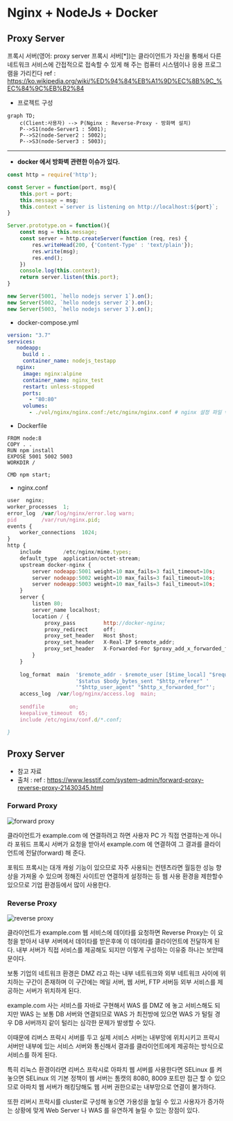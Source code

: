 # Nginx + NodeJs + Docker 

## Proxy Server

프록시 서버(영어: proxy server 프록시 서버[*])는 클라이언트가 자신을 통해서 다른 네트워크 서비스에 간접적으로 접속할 수 있게 해 주는 컴퓨터 시스템이나 응용 프로그램을 가리킨다
ref : https://ko.wikipedia.org/wiki/%ED%94%84%EB%A1%9D%EC%8B%9C_%EC%84%9C%EB%B2%84


+ 프로젝트 구성
  
```mermaid
graph TD;
    c(Client:사용자) --> P(Nginx : Reverse-Proxy - 방화벽 설치)
    P-->S1(node-Server1 : 5001);
    P-->S2(node-Server2 : 5002);
    P-->S3(node-Server3 : 5003);
```
****
+ **docker 에서 방화벽 관련한 이슈가 있다.**

```js
const http = require('http');

const Server = function(port, msg){
    this.port = port;
    this.message = msg;
    this.context =`server is listening on http://localhost:${port}`;
}

Server.prototype.on = function(){
    const msg = this.message;
    const server = http.createServer(function (req, res) {  
        res.writeHead(200, {'Content-Type' : 'text/plain'});
        res.write(msg);
        res.end();
    })
    console.log(this.context);
    return server.listen(this.port);
}

new Server(5001, `hello nodejs server 1`).on();
new Server(5002, `hello nodejs server 2`).on();
new Server(5003, `hello nodejs server 3`).on();
```

+ docker-compose.yml
  
```yml
version: "3.7"
services:
   nodeapp:
     build : .
     container_name: nodejs_testapp
   nginx:
     image: nginx:alpine
     container_name: nginx_test
     restart: unless-stopped
     ports:
       - "80:80"
     volumes:
       - ./vol/nginx/nginx.conf:/etc/nginx/nginx.conf # nginx 설정 파일 volume 맵핑
```
+ Dockerfile
```
FROM node:8
COPY . .
RUN npm install
EXPOSE 5001 5002 5003
WORKDIR /
 
CMD npm start;
```

+ nginx.conf

```js
user  nginx;
worker_processes  1;
error_log  /var/log/nginx/error.log warn;
pid        /var/run/nginx.pid;
events {                     
    worker_connections  1024;
}
http {
    include       /etc/nginx/mime.types;
    default_type  application/octet-stream;
    upstream docker-nginx {
        server nodeapp:5001 weight=10 max_fails=3 fail_timeout=10s;
        server nodeapp:5002 weight=10 max_fails=3 fail_timeout=10s; 
        server nodeapp:5003 weight=10 max_fails=3 fail_timeout=10s;
    }
    server {
        listen 80;
        server_name localhost;
        location / {
            proxy_pass         http://docker-nginx;
            proxy_redirect     off;
            proxy_set_header   Host $host;
            proxy_set_header   X-Real-IP $remote_addr;
            proxy_set_header   X-Forwarded-For $proxy_add_x_forwarded_for;          
        }
    }
    
    log_format  main  '$remote_addr - $remote_user [$time_local] "$request" '
                      '$status $body_bytes_sent "$http_referer" '
                      '"$http_user_agent" "$http_x_forwarded_for"';
    access_log  /var/log/nginx/access.log  main;
                                                
    sendfile        on;                                                                         
    keepalive_timeout  65;                                                                      
    include /etc/nginx/conf.d/*.conf;     

}
```

## Proxy Server 

+ 참고 자료
+ 출처 : ref : https://www.lesstif.com/system-admin/forward-proxy-reverse-proxy-21430345.html

  
### Forward Proxy
![forward proxy](https://www.lesstif.com/system-admin/files/21430345/21561365/1/1405440454000/image2014-7-16+0%3A54%3A40.png)

클라이언트가  example.com 에 연결하려고 하면 사용자 PC 가 직접 연결하는게 아니라 포워드 프록시 서버가 요청을 받아서  example.com 에 연결하여 그 결과를 클라이언트에 전달(forward) 해 준다.

포워드 프록시는 대개 캐슁 기능이 있으므로 자주 사용되는 컨텐츠라면 월등한 성능 향상을 가져올 수 있으며 정해진 사이트만 연결하게 설정하는 등 웹 사용 환경을 제한할수 있으므로 기업 환경등에서 많이 사용한다.

### Reverse Proxy
![reverse proxy](https://www.lesstif.com/system-admin/files/21430345/21561366/1/1405440454000/image2014-7-16+0%3A58%3A45.png)

클라이언트가 example.com 웹 서비스에 데이타를 요청하면 Reverse Proxy는 이 요청을 받아서 내부 서버에서 데이타를 받은후에 이 데이타를 클라이언트에 전달하게 된다.
내부 서버가 직접 서비스를 제공해도 되지만 이렇게 구성하는 이유중 하나는 보안때문이다.

보통 기업의 네트워크 환경은 DMZ 라고 하는 내부 네트워크와 외부 네트워크 사이에 위치하는 구간이 존재하며 이 구간에는 메일 서버, 웹 서버, FTP 서버등 외부 서비스를 제공하는 서버가 위치하게 된다.

example.com 사는 서비스를 자바로 구현해서 WAS 를 DMZ 에 놓고 서비스해도 되지만 WAS 는 보통 DB 서버와 연결되므로 WAS 가 최전방에 있으면 WAS 가 털릴 경우 DB 서버까지 같이 털리는 심각한 문제가 발생할 수 있다.

이때문에 리버스 프락시 서버를 두고 실제 서비스 서버는 내부망에 위치시키고 프락시 서버만 내부에 있는 서비스 서버와 통신해서 결과를 클라이언트에게 제공하는 방식으로 서비스를 하게 된다.

특히 리눅스 환경이라면 리버스 프락시로 아파치 웹 서버를 사용한다면 SELinux 를 켜 놓으면 SELinux 의 기본 정책이 웹 서버는 톰캣의 8080, 8009 포트만 접근 할 수 있으므로 아파치 웹 서버가 해킹당해도 웹 서버 권한으로는 내부망으로 연결이 불가하다.

또한 리버시 프락시를 cluster로 구성해 놓으면 가용성을 높일 수 있고 사용자가 증가하는 상황에 맞게 Web Server 나 WAS 를 유연하게 늘릴 수 있는 장점이 있다.



